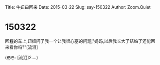 Title: 牛妞曰回来
Date: 2015-03-22
Slug: say-150322
Author: Zoom.Quiet


# 150322


回程的车上,妞妞问了我一个让我很心塞的问题,"妈妈,以后我长大了结婚了还能回来看你吗?"[流泪]

(`粑粑:` [流泪]2....)
